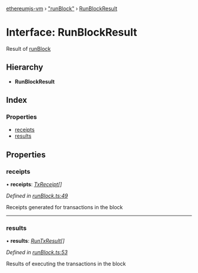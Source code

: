 [ethereumjs-vm](../README.md) › ["runBlock"](../modules/_runblock_.md) › [RunBlockResult](_runblock_.runblockresult.md)

# Interface: RunBlockResult

Result of [runBlock](../classes/_index_.vm.md#runblock)

## Hierarchy

* **RunBlockResult**

## Index

### Properties

* [receipts](_runblock_.runblockresult.md#receipts)
* [results](_runblock_.runblockresult.md#results)

## Properties

###  receipts

• **receipts**: *[TxReceipt](_runblock_.txreceipt.md)[]*

*Defined in [runBlock.ts:49](https://github.com/ethereumjs/ethereumjs-vm/blob/master/packages/vm/lib/runBlock.ts#L49)*

Receipts generated for transactions in the block

___

###  results

• **results**: *[RunTxResult](_runtx_.runtxresult.md)[]*

*Defined in [runBlock.ts:53](https://github.com/ethereumjs/ethereumjs-vm/blob/master/packages/vm/lib/runBlock.ts#L53)*

Results of executing the transactions in the block
